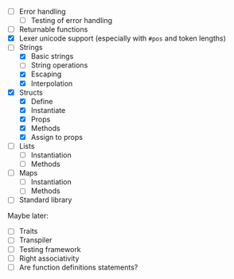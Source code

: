 - [ ] Error handling
  - [ ] Testing of error handling
- [ ] Returnable functions
- [x] Lexer unicode support (especially with `#pos` and token lengths)
- [ ] Strings
  - [x] Basic strings
  - [ ] String operations
  - [x] Escaping
  - [x] Interpolation
- [x] Structs
  - [x] Define
  - [x] Instantiate
  - [x] Props
  - [x] Methods
  - [x] Assign to props
- [ ] Lists
  - [ ] Instantiation
  - [ ] Methods
- [ ] Maps
  - [ ] Instantiation
  - [ ] Methods
- [ ] Standard library

Maybe later:

- [ ] Traits
- [ ] Transpiler
- [ ] Testing framework
- [ ] Right associativity
- [ ] Are function definitions statements?
